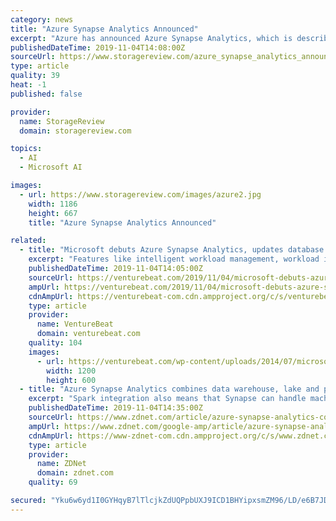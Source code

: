 ```yaml
---
category: news
title: "Azure Synapse Analytics Announced"
excerpt: "Azure has announced Azure Synapse Analytics, which is described as a limitless analytics service that combines enterprise data warehousing with Big Data analytics to ingest, prepare, manage, and serve data for immediate BI and machine learning needs."
publishedDateTime: 2019-11-04T14:08:00Z
sourceUrl: https://www.storagereview.com/azure_synapse_analytics_announced
type: article
quality: 39
heat: -1
published: false

provider:
  name: StorageReview
  domain: storagereview.com

topics:
  - AI
  - Microsoft AI

images:
  - url: https://www.storagereview.com/images/azure2.jpg
    width: 1186
    height: 667
    title: "Azure Synapse Analytics Announced"

related:
  - title: "Microsoft debuts Azure Synapse Analytics, updates database offerings"
    excerpt: "Features like intelligent workload management, workload isolation, and limitless concurrency optimize the performance of queries in real time, and deep integration with Power BI and Azure Machine Learning simplifies the sharing of cleansed and processed data."
    publishedDateTime: 2019-11-04T14:05:00Z
    sourceUrl: https://venturebeat.com/2019/11/04/microsoft-debuts-azure-synapse-analytics-updates-cognitive-services-and-database-offerings/
    ampUrl: https://venturebeat.com/2019/11/04/microsoft-debuts-azure-synapse-analytics-updates-cognitive-services-and-database-offerings/amp/
    cdnAmpUrl: https://venturebeat-com.cdn.ampproject.org/c/s/venturebeat.com/2019/11/04/microsoft-debuts-azure-synapse-analytics-updates-cognitive-services-and-database-offerings/amp/
    type: article
    provider:
      name: VentureBeat
      domain: venturebeat.com
    quality: 104
    images:
      - url: https://venturebeat.com/wp-content/uploads/2014/07/microsoft-windows-azure-rainer-stropek-flickr-e1572847917832.jpg?fit=1200%2C600&amp;strip=all
        width: 1200
        height: 600
  - title: "Azure Synapse Analytics combines data warehouse, lake and pipelines"
    excerpt: "Spark integration also means that Synapse can handle machine learning workloads, by virtue of Spark MLlib. Beyond Spark ML, Microsoft is also discussing integration with Azure Machine Learning, Power BI, Azure Data Share and applications/services that ..."
    publishedDateTime: 2019-11-04T14:35:00Z
    sourceUrl: https://www.zdnet.com/article/azure-synapse-analytics-combines-data-warehouse-lake-and-pipelines/
    ampUrl: https://www.zdnet.com/google-amp/article/azure-synapse-analytics-combines-data-warehouse-lake-and-pipelines/
    cdnAmpUrl: https://www-zdnet-com.cdn.ampproject.org/c/s/www.zdnet.com/google-amp/article/azure-synapse-analytics-combines-data-warehouse-lake-and-pipelines/
    type: article
    provider:
      name: ZDNet
      domain: zdnet.com
    quality: 69

secured: "Yku6w6yd1I0GYHqyB7lTlcjkZdUQPpbUXJ9ICD1BHYipxsmZM96/LD/e6B7JDmcNlF/5v/SAhBqxQGavyUroFaNc+HeZFqhx7cv4FIHbEVU1U6Z2hTI3plBWkkGc7tbDQYS+N08wFJDuUoCHX0oTW3sJgFsWrzzmdyZXIOqY+BXw878J0pDxWAIj4A7tg9BWmDAVAVfRbaK09xiWcR8EJ7DqRkxO5Hq9IUrlDIeJKi9E8ugbinzPwlzH0jl4SzSWAP2SSNZEQsQasUreH8o4wg==;T8F6VWGxKo4hNgdKiFwgHg=="
---
```


